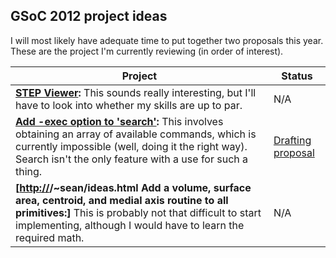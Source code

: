 ## GSoC 2012 project ideas

I will most likely have adequate time to put together two proposals this
year. These are the project I'm currently reviewing (in order of
interest).

| Project                                                                                                                                                                                                                                                    | Status                                                                  |
|------------------------------------------------------------------------------------------------------------------------------------------------------------------------------------------------------------------------------------------------------------|-------------------------------------------------------------------------|
| **[STEP Viewer](STEP_Viewer.md):** This sounds really interesting, but I'll have to look into whether my skills are up to par.                                                                                                                     | N/A                                                                     |
| **[Add -exec option to 'search'](Add_exec_option_to_search.md):** This involves obtaining an array of available commands, which is currently impossible (well, doing it the right way). Search isn't the only feature with a use for such a thing. | [Drafting proposal](User:Bhinesley/gsoc2012/search_proposal.md) |
| **\[<http://>/\~sean/ideas.html Add a volume, surface area, centroid, and medial axis routine to all primitives:\]** This is probably not that difficult to start implementing, although I would have to learn the required math.                          | N/A                                                                     |
